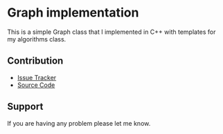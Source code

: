 Graph implementation
================
This is a simple Graph class that I implemented in C++ with templates for my algorithms class.

Contribution
----------

- [Issue Tracker](https://github.com/valva-ro/graphTemplates/issues)
- [Source Code](https://github.com/valva-ro/graphTemplates)


Support
-------

If you are having any problem please let me know.
